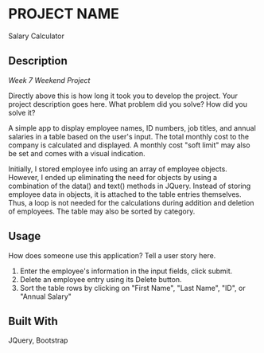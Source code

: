 # PROJECT NAME

Salary Calculator

## Description

_Week 7 Weekend Project_

Directly above this is how long it took you to develop the project. Your project description goes here. What problem did you solve? How did you solve it?

A simple app to display employee names, ID numbers, job titles, and annual salaries in a table based on the user's input. The total monthly cost to the company is calculated and displayed. A monthly cost "soft limit" may also be set and comes with a visual indication.

Initially, I stored employee info using an array of employee objects. However, I ended up eliminating the need for objects by using a combination of the data() and text() methods in JQuery. Instead of storing employee data in objects, it is attached to the table entries themselves. Thus, a loop is not needed for the calculations during addition and deletion of employees. The table may also be sorted by category.

## Usage

How does someone use this application? Tell a user story here.

1. Enter the employee's information in the input fields, click submit.
2. Delete an employee entry using its Delete button.
3. Sort the table rows by clicking on "First Name", "Last Name", "ID", or "Annual Salary"

## Built With

JQuery, Bootstrap

